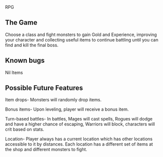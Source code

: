 RPG


The Game
--------

Choose a class and fight monsters to gain Gold and Experience,
improving your character and collecting useful items to
continue battling until you can find and kill the final boss.

Known bugs
----------

Nil Items

Possible Future Features
------------------------

Item drops- Monsters will randomly drop items.

Bonus items- Upon leveling, player will receive a bonus item.

Turn-based battles- In battles, Mages will cast spells, Rogues
will dodge and have a higher chance of escaping, Warriors will
block, characters will crit based on stats.

Location- Player always has a current location which has other
locations accessible to it by distances.  Each location has a
different set of items at the shop and different monsters to
fight.  